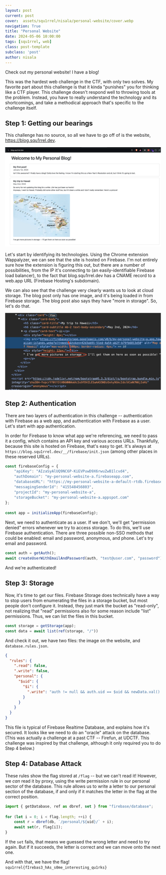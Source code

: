 ```yaml
---
layout: post
current: post
cover:  assets/squ1rrel/nisala/personal-website/cover.webp
navigation: True
title: "Personal Website"
date: 2024-05-06 10:00:00
tags: [squ1rrel, web]
class: post-template
subclass: 'post'
author: nisala
---
```


Check out my personal website! I have a blog!

This was the hardest web challenge in the CTF, with only two solves. My favorite part about this challenge is that it kinda "punishes" you for thinking like a CTF player. This challenge doesn't respond well to throwing tools at the problem. Instead, you have to really understand the technology and its shortcomings, and take a methodical approach that's specific to the challenge itself.

## Step 1: Getting our bearings

This challenge has no source, so all we have to go off of is the website, https://blog.squ1rrel.dev.

![Image of the challenge website](/assets/squ1rrel/nisala/personal-website/challenge-site.png)

Let's start by identifying its technologies. Using the Chrome extension Wappalyzer, we can see that the site is hosted on Firebase. I'm not entirely sure how the extension is figuring this out, but there are a number of possibilities, from the IP it's connecting to (an easily-identifiable Firebase load balancer), to the fact that blog.squ1rrel.dev has a CNAME record to a web.app URL (Firebase Hosting's subdomain).

We can also see that the challenge very clearly wants us to look at cloud storage. The blog post only has one image, and it's being loaded in from Firebase storage. The blog post also says they have "more in storage". So, let's do that.

![Storage link in HTML](/assets/squ1rrel/nisala/personal-website/storage.png)

## Step 2: Authentication

There are two layers of authentication in this challenge -- authentication with Firebase as a web app, and authentication with Firebase as a user. Let's start with app authentication.

In order for Firebase to know what app we're referencing, we need to pass it a config, which contains an API key and various access URLs. Thankfully, because this site is hosted on Firebase, that's easy to get. It's always at `https://blog.squ1rrel.dev/__/firebase/init.json` (among other places in these reserved URLs).

```js
const firebaseConfig = {
    "apiKey": "AIzaSyAlUQ9NC6P-KiEVPuwD9X6rwuZwB1lcvd4",
    "authDomain": "my-personal-website-a.firebaseapp.com",
    "databaseURL": "https://my-personal-website-a-default-rtdb.firebaseio.com",
    "messagingSenderId": "415548456803",
    "projectId": "my-personal-website-a",
    "storageBucket": "my-personal-website-a.appspot.com"
};

const app = initializeApp(firebaseConfig);
```

Next, we need to authenticate as a user. If we don't, we'll get "permission denied" errors whenever we try to access storage. To do this, we'll use Firebase authentication. There are three possible non-SSO methods that could be enabled: email and password, anonymous, and phone. Let's try email and password.

```js
const auth = getAuth();
await createUserWithEmailAndPassword(auth, "test@user.com", "password");
```

And we're authenticated!

## Step 3: Storage

Now, it's time to get our files. Firebase Storage does technically have a way to stop users from enumerating the files in a storage bucket, but most people don't configure it. Instead, they just mark the bucket as "read-only", not realizing that "read" permissions also for some reason include "list" permissions. Thus, we can list the files in this bucket.

```js
const storage = getStorage(app);
const data = await list(ref(storage, "/"))
```

And check it out, we have two files: the image on the website, and `database.rules.json`. 

```json
{
  "rules": {
    ".read": false,
    ".write": false,
    "personal": {
      "$uid": {
        "$i": {
          ".write": "auth != null && auth.uid == $uid && newData.val() == root.child('flag').child($i).val()"
        }
      }
    }
  }
}
```

This file is typical of Firebase Realtime Database, and explains how it's secured. It looks like we need to do an "oracle" attack on the database. (This was actually a challenge at a past CTF -- Firefun, at UDCTF. This challenge was inspired by that challenge, although it only required you to do Step 4 below.)

## Step 4: Database Attack

These rules show the flag stored at `/flag` -- but we can't read it! However, we *can* read it by proxy, using the write permission rule in our personal sector of the database. This rule allows us to write a letter to our personal section of the database, if and only if it matches the letter in the flag at the correct position.

```js
import { getDatabase, ref as dbref, set } from "firebase/database";

for (let i = 0; i < flag.length; ++i) {
    const r = dbref(db, `/personal/${uid}/` + i);
    await set(r, flag[i]);
}
```

If the `set` fails, that means we guessed the wrong letter and need to try again. But if it succeeds, the letter is correct and we can move onto the next one.

And with that, we have the flag! `squ1rrel{fIrebas3_hAs_s0me_interesting_qu1rks}`